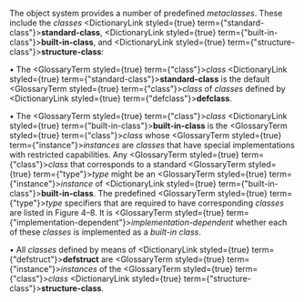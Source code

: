  



The object system provides a number of predefined *metaclasses*. These include the *classes* <DictionaryLink styled={true} term={"standard-class"}><b>standard-class</b></DictionaryLink>, <DictionaryLink styled={true} term={"built-in-class"}><b>built-in-class</b></DictionaryLink>, and <DictionaryLink styled={true} term={"structure-class"}><b>structure-class</b></DictionaryLink>: 



*•* The <GlossaryTerm styled={true} term={"class"}><i>class</i></GlossaryTerm> <DictionaryLink styled={true} term={"standard-class"}><b>standard-class</b></DictionaryLink> is the default <GlossaryTerm styled={true} term={"class"}><i>class</i></GlossaryTerm> of *classes* defined by <DictionaryLink styled={true} term={"defclass"}><b>defclass</b></DictionaryLink>. 



*•* The <GlossaryTerm styled={true} term={"class"}><i>class</i></GlossaryTerm> <DictionaryLink styled={true} term={"built-in-class"}><b>built-in-class</b></DictionaryLink> is the <GlossaryTerm styled={true} term={"class"}><i>class</i></GlossaryTerm> whose <GlossaryTerm styled={true} term={"instance"}><i>instances</i></GlossaryTerm> are *classes* that have special implementations with restricted capabilities. Any <GlossaryTerm styled={true} term={"class"}><i>class</i></GlossaryTerm> that corresponds to a standard <GlossaryTerm styled={true} term={"type"}><i>type</i></GlossaryTerm> might be an <GlossaryTerm styled={true} term={"instance"}><i>instance</i></GlossaryTerm> of <DictionaryLink styled={true} term={"built-in-class"}><b>built-in-class</b></DictionaryLink>. The predefined <GlossaryTerm styled={true} term={"type"}><i>type</i></GlossaryTerm> specifiers that are required to have corresponding *classes* are listed in Figure 4–8. It is <GlossaryTerm styled={true} term={"implementation-dependent"}><i>implementation-dependent</i></GlossaryTerm> whether each of these *classes* is implemented as a *built-in class*. 



*•* All *classes* defined by means of <DictionaryLink styled={true} term={"defstruct"}><b>defstruct</b></DictionaryLink> are <GlossaryTerm styled={true} term={"instance"}><i>instances</i></GlossaryTerm> of the <GlossaryTerm styled={true} term={"class"}><i>class</i></GlossaryTerm> <DictionaryLink styled={true} term={"structure-class"}><b>structure-class</b></DictionaryLink>. 











